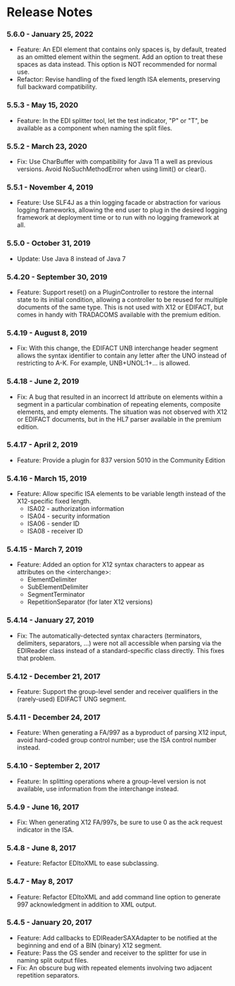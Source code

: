 # Release Notes

### 5.6.0 - January 25, 2022

* Feature: An EDI element that contains only spaces is, by default, treated as an omitted element within the segment. 
Add an option to treat these spaces as data instead. This option is NOT recommended for normal use.
* Refactor: Revise handling of the fixed length ISA elements, preserving full backward compatibility.

### 5.5.3 - May 15, 2020

* Feature: In the EDI splitter tool, let the test indicator, "P" or "T", be available as a component when
  naming the split files.

### 5.5.2 - March 23, 2020

* Fix: Use CharBuffer with compatibility for Java 11 a well as previous versions.
Avoid NoSuchMethodError when using limit() or clear().

### 5.5.1 - November 4, 2019

* Feature: Use SLF4J as a thin logging facade or abstraction for various logging frameworks,
allowing the end user to plug in the desired logging framework at deployment time or to run with no
logging framework at all.

### 5.5.0 - October 31, 2019

* Update: Use Java 8 instead of Java 7

### 5.4.20 - September 30, 2019

* Feature: Support reset() on a PluginController to restore the internal state to its initial condition, allowing
a controller to be reused for multiple documents of the same type. This is not used with X12 or EDIFACT, but comes
in handy with TRADACOMS available with the premium edition.

### 5.4.19 - August 8, 2019

* Fix: With this change, the EDIFACT UNB interchange header segment allows the syntax identifier to contain
any letter after the UNO instead of restricting to A-K. For example, UNB+UNOL:1+... is allowed.

### 5.4.18 - June 2, 2019

* Fix: A bug that resulted in an incorrect Id attribute on elements within a segment in a particular 
combination of repeating elements, composite elements, and empty elements. The situation was not observed
with X12 or EDIFACT documents, but in the HL7 parser available in the premium edition.

### 5.4.17 - April 2, 2019

* Feature: Provide a plugin for 837 version 5010 in the Community Edition
    
### 5.4.16 - March 15, 2019

* Feature: Allow specific ISA elements to be variable length instead of the X12-specific fixed length. 
    - ISA02 - authorization information
    - ISA04 - security information
    - ISA06 - sender ID
    - ISA08 - receiver ID

### 5.4.15 - March 7, 2019

* Feature: Added an option for X12 syntax characters to appear as attributes
on the \<interchange\>:
    - ElementDelimiter
    - SubElementDelimiter
    - SegmentTerminator
    - RepetitionSeparator (for later X12 versions)

### 5.4.14 - January 27, 2019

* Fix: The automatically-detected syntax characters (terminators, delimiters, separators, ...) were not all
accessible when parsing via the EDIReader class instead of a standard-specific class directly. This fixes
that problem.

### 5.4.12 - December 21, 2017

* Feature: Support the group-level sender and receiver qualifiers in the (rarely-used) EDIFACT UNG segment.

### 5.4.11 - December 24, 2017

* Feature: When generating a FA/997 as a byproduct of parsing X12 input, avoid hard-coded group control number; 
use the ISA control number instead.

### 5.4.10 - September 2, 2017

* Feature: In splitting operations where a group-level version is not available,
use information from the interchange instead.

### 5.4.9 - June 16, 2017

* Fix: When generating X12 FA/997s, be sure to use 0 as the ack request indicator in the ISA.

### 5.4.8 - June 8, 2017

* Feature: Refactor EDItoXML to ease subclassing.

### 5.4.7 - May 8, 2017

* Feature: Refactor EDItoXML and add command line option to generate 997 acknowledgment in addition to XML output.

### 5.4.5 - January 20, 2017

* Feature: Add callbacks to EDIReaderSAXAdapter to be notified at the beginning and end of a BIN (binary) X12 segment.
* Feature: Pass the GS sender and receiver to the splitter for use in naming split output files.
* Fix: An obscure bug with repeated elements involving two adjacent repetition separators.

